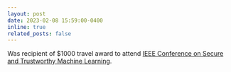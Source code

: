 ```yaml
---
layout: post
date: 2023-02-08 15:59:00-0400
inline: true
related_posts: false
---
```


Was recipient of $1000 travel award to attend [IEEE Conference on Secure and Trustworthy Machine Learning](https://satml.org/).
